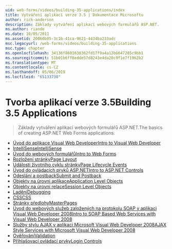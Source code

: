 ```yaml
---
uid: web-forms/videos/building-35-applications/index
title: Vytváření aplikací verze 3.5 | Dokumentace Microsoftu
author: rick-anderson
description: Základy vytváření aplikací webových formulářů ASP.NET.
ms.author: riande
ms.date: 10/05/2011
ms.assetid: 20060b05-3c1b-41ca-9621-4434ba233adc
msc.legacyurl: /web-forms/videos/building-35-applications
msc.type: chapter
ms.openlocfilehash: 34136f8601630362fd17f9a4a12b6647285c9bb1
ms.sourcegitcommit: 51b01b6ff8edde57d8243e4da28c9f1e7f1962b2
ms.translationtype: MT
ms.contentlocale: cs-CZ
ms.lasthandoff: 05/06/2019
ms.locfileid: "65133730"
---
```

# <a name="building-35-applications"></a><span data-ttu-id="695c2-103">Tvorba aplikací verze 3.5</span><span class="sxs-lookup"><span data-stu-id="695c2-103">Building 3.5 Applications</span></span>

> <span data-ttu-id="695c2-104">Základy vytváření aplikací webových formulářů ASP.NET.</span><span class="sxs-lookup"><span data-stu-id="695c2-104">The basics of creating ASP.NET Web Forms applications.</span></span>

- [<span data-ttu-id="695c2-105">Úvod do aplikace Visual Web Developer</span><span class="sxs-lookup"><span data-stu-id="695c2-105">Intro to Visual Web Developer</span></span>](intro-to-visual-web-developer.md)
- [<span data-ttu-id="695c2-106">IntelliSense</span><span class="sxs-lookup"><span data-stu-id="695c2-106">IntelliSense</span></span>](intellisense.md)
- [<span data-ttu-id="695c2-107">Úvod do webových formulářů</span><span class="sxs-lookup"><span data-stu-id="695c2-107">Intro to Web Forms</span></span>](intro-to-web-forms.md)
- [<span data-ttu-id="695c2-108">Rozložení stránky</span><span class="sxs-lookup"><span data-stu-id="695c2-108">Page Layout</span></span>](page-layout.md)
- [<span data-ttu-id="695c2-109">Události životního cyklu stránky</span><span class="sxs-lookup"><span data-stu-id="695c2-109">Page Lifecycle Events</span></span>](page-lifecycle-events.md)
- [<span data-ttu-id="695c2-110">Úvod do ovládacích prvků ASP.NET</span><span class="sxs-lookup"><span data-stu-id="695c2-110">Intro to ASP.NET Controls</span></span>](intro-to-aspnet-controls.md)
- [<span data-ttu-id="695c2-111">Odeslání a postback</span><span class="sxs-lookup"><span data-stu-id="695c2-111">Submit and Postback</span></span>](submit-and-postback.md)
- [<span data-ttu-id="695c2-112">Objekty na úrovni aplikace</span><span class="sxs-lookup"><span data-stu-id="695c2-112">Application Level Objects</span></span>](application-level-objects.md)
- [<span data-ttu-id="695c2-113">Objekty na úrovni relace</span><span class="sxs-lookup"><span data-stu-id="695c2-113">Session Level Objects</span></span>](session-level-objects.md)
- [<span data-ttu-id="695c2-114">Ladění</span><span class="sxs-lookup"><span data-stu-id="695c2-114">Debugging</span></span>](debugging.md)
- [<span data-ttu-id="695c2-115">CSS</span><span class="sxs-lookup"><span data-stu-id="695c2-115">CSS</span></span>](css.md)
- [<span data-ttu-id="695c2-116">Stránky předlohy</span><span class="sxs-lookup"><span data-stu-id="695c2-116">MasterPages</span></span>](masterpages.md)
- [<span data-ttu-id="695c2-117">Úvod do webových služeb založených na protokolu SOAP v aplikaci Visual Web Developer 2008</span><span class="sxs-lookup"><span data-stu-id="695c2-117">Intro to SOAP Based Web Services with Visual Web Developer 2008</span></span>](an-introduction-to-soap-based-web-services-with-visual-web-developer-2008.md)
- [<span data-ttu-id="695c2-118">Služby stylu AJAX v aplikaci Microsoft Visual Web Developer 2008</span><span class="sxs-lookup"><span data-stu-id="695c2-118">AJAX Style Services with Microsoft Visual Web Developer 2008</span></span>](ajax-style-services-with-microsoft-visual-web-developer-2008.md)
- [<span data-ttu-id="695c2-119">Ověřování</span><span class="sxs-lookup"><span data-stu-id="695c2-119">Validation</span></span>](validation.md)
- [<span data-ttu-id="695c2-120">Přihlašovací ovládací prvky</span><span class="sxs-lookup"><span data-stu-id="695c2-120">Login Controls</span></span>](login-controls.md)
